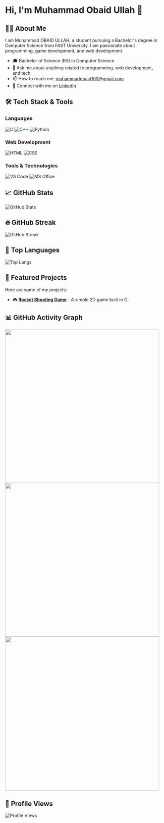 # Hi, I'm Muhammad Obaid Ullah 👋

## 👨‍🎓 About Me
I am Muhammad OBAID ULLAH, a student pursuing a Bachelor's degree in Computer Science from FAST University. I am passionate about programming, game development, and web development.

- 🎓 Bachelor of Science (BS) in Computer Science
- 💬 Ask me about anything related to programming, web development, and tech
- 📫 How to reach me: muhammadobaid103@gmail.com
- 🔗 Connect with me on [LinkedIn](https://www.linkedin.com/in/muhammad-obaid-ullah-29b6b0323/)

## 🛠️ Tech Stack & Tools

### **Languages**
![C](https://img.shields.io/badge/-C-A8B9CC?style=flat&logo=c&logoColor=white)
![C++](https://img.shields.io/badge/-C++-00599C?style=flat&logo=c%2B%2B&logoColor=white)
![Python](https://img.shields.io/badge/-Python-3776AB?style=flat&logo=python&logoColor=white)

### **Web Development**
![HTML](https://img.shields.io/badge/-HTML-E34F26?style=flat&logo=html5&logoColor=white)
![CSS](https://img.shields.io/badge/-CSS-1572B6?style=flat&logo=css3&logoColor=white)

### **Tools & Technologies**
![VS Code](https://img.shields.io/badge/-VS%20Code-007ACC?style=flat&logo=visual-studio-code&logoColor=white)
![MS Office](https://img.shields.io/badge/-MS%20Office-D83B01?style=flat&logo=microsoft-office&logoColor=white)

<!-- GitHub Stats -->
## 📈 GitHub Stats

![GitHub Stats](https://github-readme-stats.vercel.app/api?username=Obaid03&show_icons=true&count_private=true&theme=radical&card_width=497)

<!-- ![GitHub Stats](https://github-readme-stats.vercel.app/api?username=Obaid03&show_icons=true&count_private=true&theme=radical&card_width=497&custom_title=GITHUB%20STATS)-->

<!-- GitHub Streak -->
## 🔥 GitHub Streak

![GitHub Streak](https://github-readme-streak-stats.herokuapp.com/?user=Obaid03&theme=radical)


<!-- Most Used Languages -->
## 🚀 Top Languages

![Top Langs](https://github-readme-stats.vercel.app/api/top-langs/?username=Obaid03&layout=compact&theme=radical&card_width=497)

## 🚀 Featured Projects
Here are some of my projects:

- 🎮 **[Rocket Shooting Game](https://github.com/Obaid03/PF_RocketGame)** - A simple 2D game built in C.

## 📊 GitHub Activity Graph

<div align="left">
  <img src="https://github-readme-activity-graph.vercel.app/graph?username=Obaid03&theme=radical" width="497px"/>
</div>
<div align="left">
  <img src="https://github-readme-activity-graph.vercel.app/graph?username=Obaid03&theme=tokyo-night" width="497px"/>
</div>
<div align="left">
  <img src="https://github-readme-activity-graph.vercel.app/graph?username=Obaid03&theme=github-dark" width="497px"/>
</div>



## 👀 Profile Views
![Profile Views](https://komarev.com/ghpvc/?username=Obaid03&color=blue)










